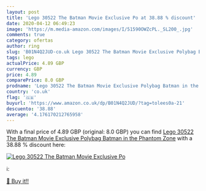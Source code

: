 ```yaml
---
layout: post
title: 'Lego 30522 The Batman Movie Exclusive Po at 38.88 % discount'
date: 2020-04-12 06:49:23
image: 'https://m.media-amazon.com/images/I/51590OWZcPL._SL200_.jpg'
comments: true
category: ofertas
author: ring
slug: 'B01N4Q2JUD-co.uk Lego 30522 The Batman Movie Exclusive Polybag Batman in...'
tags: lego
actualPrice: 4.89 GBP
currency: GBP
price: 4.89
comparePrice: 8.0 GBP
prodname: 'Lego 30522 The Batman Movie Exclusive Polybag Batman in the Phantom Zone'
country: 'co.uk'
flag: '🇬🇧'
buyurl: 'https://www.amazon.co.uk/dp/B01N4Q2JUD/?tag=tolees0a-21'
descuento: '38.88'
average: '4.176170212765958'
---
```


With a final price of 4.89 GBP (original: 8.0 GBP) you can find [Lego 30522 The Batman Movie Exclusive Polybag Batman in the Phantom Zone](https://www.amazon.co.uk/dp/B01N4Q2JUD/?tag=tolees0a-21) with a  38.88 % discount here:

[![Lego 30522 The Batman Movie Exclusive Po](https://m.media-amazon.com/images/I/51590OWZcPL._SL200_.jpg)](https://www.amazon.co.uk/dp/B01N4Q2JUD/?tag=tolees0a-21)

ℹ️:


[🛒 Buy it!!](https://www.amazon.co.uk/dp/B01N4Q2JUD/?tag=tolees0a-21)
